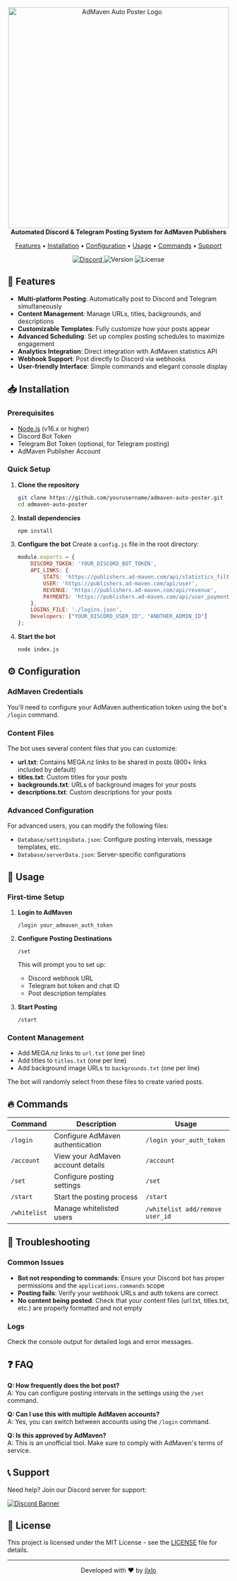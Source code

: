 
<p align="center">
  <img src="https://images-ext-1.discordapp.net/external/yH1z1A0RIc5fdp15jizsEpTJrOR_xc2OWha08ZbSqqQ/%3Fsize%3D1024/https/cdn.discordapp.com/icons/927608867871920169/61beaa0a7cf5b779ed9c29b7bf45de39.png?format=webp&quality=lossless" alt="AdMaven Auto Poster Logo" width="500"/>
  <br>
  <b>Automated Discord & Telegram Posting System for AdMaven Publishers</b>
</p>

<p align="center">
  <a href="#features">Features</a> •
  <a href="#installation">Installation</a> •
  <a href="#configuration">Configuration</a> •
  <a href="#usage">Usage</a> •
  <a href="#commands">Commands</a> •
  <a href="#support">Support</a>
</p>

<p align="center">
  <a href="https://discord.gg/poj">
    <img src="https://img.shields.io/discord/YourDiscordServerID?color=5865F2&logo=discord&logoColor=white" alt="Discord">
  </a>
  <img src="https://img.shields.io/badge/version-1.0.0-blue.svg" alt="Version">
  <img src="https://img.shields.io/badge/license-MIT-green.svg" alt="License">
</p>

## 🌟 Features

- **Multi-platform Posting**: Automatically post to Discord and Telegram simultaneously
- **Content Management**: Manage URLs, titles, backgrounds, and descriptions 
- **Customizable Templates**: Fully customize how your posts appear
- **Advanced Scheduling**: Set up complex posting schedules to maximize engagement
- **Analytics Integration**: Direct integration with AdMaven statistics API
- **Webhook Support**: Post directly to Discord via webhooks
- **User-friendly Interface**: Simple commands and elegant console display

## 📥 Installation

### Prerequisites
- [Node.js](https://nodejs.org/) (v16.x or higher)
- Discord Bot Token
- Telegram Bot Token (optional, for Telegram posting)
- AdMaven Publisher Account

### Quick Setup

1. **Clone the repository**
   ```bash
   git clone https://github.com/yourusername/admaven-auto-poster.git
   cd admaven-auto-poster
   ```

2. **Install dependencies**
   ```bash
   npm install
   ```

3. **Configure the bot**
   Create a `config.js` file in the root directory:
   ```javascript
   module.exports = {
       DISCORD_TOKEN: 'YOUR_DISCORD_BOT_TOKEN',
       API_LINKS: {
           STATS: 'https://publishers.ad-maven.com/api/statistics_filters',
           USER: 'https://publishers.ad-maven.com/api/user',
           REVENUE: 'https://publishers.ad-maven.com/api/revenue',
           PAYMENTS: 'https://publishers.ad-maven.com/api/user_payment_method'
       },
       LOGINS_FILE: './logins.json',
       Developers: ["YOUR_DISCORD_USER_ID", "ANOTHER_ADMIN_ID"]
   };
   ```

4. **Start the bot**
   ```bash
   node index.js
   ```

## ⚙️ Configuration

### AdMaven Credentials

You'll need to configure your AdMaven authentication token using the bot's `/login` command.

### Content Files

The bot uses several content files that you can customize:

- **url.txt**: Contains MEGA.nz links to be shared in posts (800+ links included by default)
- **titles.txt**: Custom titles for your posts
- **backgrounds.txt**: URLs of background images for your posts
- **descriptions.txt**: Custom descriptions for your posts

### Advanced Configuration

For advanced users, you can modify the following files:
- `Database/settingsData.json`: Configure posting intervals, message templates, etc.
- `Database/serverData.json`: Server-specific configurations

## 🚀 Usage

### First-time Setup

1. **Login to AdMaven**
   ```
   /login your_admaven_auth_token
   ```

2. **Configure Posting Destinations**
   ```
   /set
   ```
   This will prompt you to set up:
   - Discord webhook URL
   - Telegram bot token and chat ID
   - Post description templates

3. **Start Posting**
   ```
   /start
   ```

### Content Management

- Add MEGA.nz links to `url.txt` (one per line)
- Add titles to `titles.txt` (one per line)
- Add background image URLs to `backgrounds.txt` (one per line)

The bot will randomly select from these files to create varied posts.

## 🔥 Commands

| Command | Description | Usage |
|---------|-------------|-------|
| `/login` | Configure AdMaven authentication | `/login your_auth_token` |
| `/account` | View your AdMaven account details | `/account` |
| `/set` | Configure posting settings | `/set` |
| `/start` | Start the posting process | `/start` |
| `/whitelist` | Manage whitelisted users | `/whitelist add/remove user_id` |

## 🔧 Troubleshooting

### Common Issues

- **Bot not responding to commands**: Ensure your Discord bot has proper permissions and the `applications.commands` scope
- **Posting fails**: Verify your webhook URLs and auth tokens are correct
- **No content being posted**: Check that your content files (url.txt, titles.txt, etc.) are properly formatted and not empty

### Logs

Check the console output for detailed logs and error messages.

## ❓ FAQ

**Q: How frequently does the bot post?**  
A: You can configure posting intervals in the settings using the `/set` command.

**Q: Can I use this with multiple AdMaven accounts?**  
A: Yes, you can switch between accounts using the `/login` command.

**Q: Is this approved by AdMaven?**  
A: This is an unofficial tool. Make sure to comply with AdMaven's terms of service.

## 📞 Support

Need help? Join our Discord server for support:

[![Discord Banner](https://discordapp.com/api/guilds/YourDiscordServerID/widget.png?style=banner2)](https://discord.gg/poj)

## 📃 License

This project is licensed under the MIT License - see the [LICENSE](LICENSE) file for details.

---

<p align="center">
  Developed with ❤️ by <a href="https://github.com/ilxlo">ilxlo</a>
</p>
